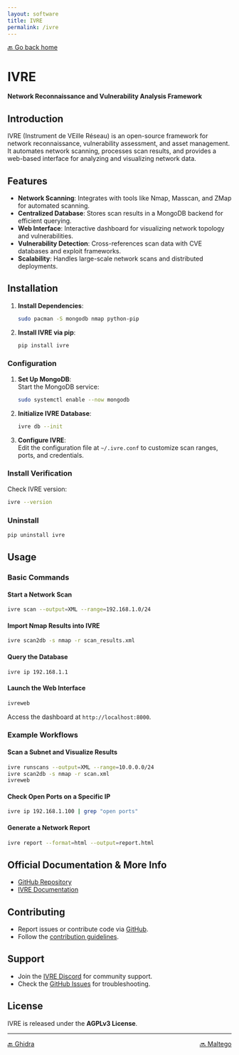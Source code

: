 ```yaml
---
layout: software
title: IVRE
permalink: /ivre
---
```


[🔙 Go back home](/)

# IVRE  
**Network Reconnaissance and Vulnerability Analysis Framework**

## Introduction  
IVRE (Instrument de VEille Réseau) is an open-source framework for network reconnaissance, vulnerability assessment, and asset management. It automates network scanning, processes scan results, and provides a web-based interface for analyzing and visualizing network data.

## Features  
- **Network Scanning**: Integrates with tools like Nmap, Masscan, and ZMap for automated scanning.  
- **Centralized Database**: Stores scan results in a MongoDB backend for efficient querying.  
- **Web Interface**: Interactive dashboard for visualizing network topology and vulnerabilities.  
- **Vulnerability Detection**: Cross-references scan data with CVE databases and exploit frameworks.  
- **Scalability**: Handles large-scale network scans and distributed deployments.  

## Installation  

1. **Install Dependencies**:  
   ```sh  
   sudo pacman -S mongodb nmap python-pip  
   ```  

2. **Install IVRE via pip**:  
   ```sh  
   pip install ivre  
   ```  

### Configuration  
1. **Set Up MongoDB**:  
   Start the MongoDB service:  
   ```sh  
   sudo systemctl enable --now mongodb  
   ```  

2. **Initialize IVRE Database**:  
   ```sh  
   ivre db --init  
   ```  

3. **Configure IVRE**:  
   Edit the configuration file at `~/.ivre.conf` to customize scan ranges, ports, and credentials.  

### Install Verification  
Check IVRE version:  
```sh  
ivre --version  
```  

### Uninstall  
```sh  
pip uninstall ivre  
```  

## Usage  

### Basic Commands  

#### Start a Network Scan  
```sh  
ivre scan --output=XML --range=192.168.1.0/24  
```  

#### Import Nmap Results into IVRE  
```sh  
ivre scan2db -s nmap -r scan_results.xml  
```  

#### Query the Database  
```sh  
ivre ip 192.168.1.1  
```  

#### Launch the Web Interface  
```sh  
ivreweb  
```  
Access the dashboard at `http://localhost:8000`.  

### Example Workflows  

#### Scan a Subnet and Visualize Results  
```sh  
ivre runscans --output=XML --range=10.0.0.0/24  
ivre scan2db -s nmap -r scan.xml  
ivreweb  
```  

#### Check Open Ports on a Specific IP  
```sh  
ivre ip 192.168.1.100 | grep "open ports"  
```  

#### Generate a Network Report  
```sh  
ivre report --format=html --output=report.html  
```  

## Official Documentation & More Info  
- [GitHub Repository](https://github.com/ivre/ivre)  
- [IVRE Documentation](https://ivre.readthedocs.io/)  

## Contributing  
- Report issues or contribute code via [GitHub](https://github.com/ivre/ivre).  
- Follow the [contribution guidelines](https://github.com/ivre/ivre/blob/main/CONTRIBUTING.md).  

## Support  
- Join the [IVRE Discord](https://discord.gg/invite/ivre) for community support.  
- Check the [GitHub Issues](https://github.com/ivre/ivre/issues) for troubleshooting.  

## License  
IVRE is released under the **AGPLv3 License**.  

---

<div style="display: flex; justify-content: space-between;">
  <a href="ghidra">🔙 Ghidra</a>
  <a href="maltego">🔜 Maltego</a>
</div>